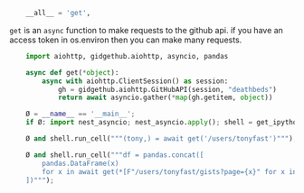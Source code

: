 ```python
    __all__ = 'get',
```

`get` is an `async` function to make requests to the github api.  if you have an access token in os.environ then you can make many requests.


```python
    import aiohttp, gidgethub.aiohttp, asyncio, pandas
```


```python
    async def get(*object):
        async with aiohttp.ClientSession() as session:
            gh = gidgethub.aiohttp.GitHubAPI(session, "deathbeds")
            return await asyncio.gather(*map(gh.getitem, object))
```


```python
    Ø = __name__ == '__main__'; 
    if Ø: import nest_asyncio; nest_asyncio.apply(); shell = get_ipython(); 
```


```python
    Ø and shell.run_cell("""(tony,) = await get('/users/tonyfast')""");
```


```python
    Ø and shell.run_cell("""df = pandas.concat([
        pandas.DataFrame(x)
        for x in await get(*[F"/users/tonyfast/gists?page={x}" for x in range(1, min(3, tony['public_gists']//30 + 1))])
    ])""");
```
